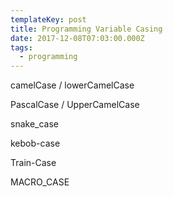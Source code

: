 ```yaml
---
templateKey: post
title: Programming Variable Casing
date: 2017-12-08T07:03:00.000Z
tags:
  - programming
---
```

camelCase / lowerCamelCase

PascalCase / UpperCamelCase

snake_case

kebob-case

Train-Case

MACRO_CASE
